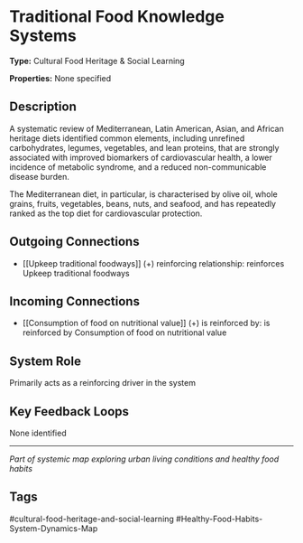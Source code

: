 # Traditional Food Knowledge Systems

**Type:** Cultural Food Heritage & Social Learning

**Properties:** None specified

## Description
A systematic review of Mediterranean, Latin American, Asian, and African heritage diets identified common elements, including unrefined carbohydrates, legumes, vegetables, and lean proteins, that are strongly associated with improved biomarkers of cardiovascular health, a lower incidence of metabolic syndrome, and a reduced non-communicable disease burden.

The Mediterranean diet, in particular, is characterised by olive oil, whole grains, fruits, vegetables, beans, nuts, and seafood, and has repeatedly ranked as the top diet for cardiovascular protection.

## Outgoing Connections
- [[Upkeep traditional foodways]] (+) reinforcing relationship: reinforces Upkeep traditional foodways

## Incoming Connections
- [[Consumption of food on nutritional value]] (+) is reinforced by: is reinforced by Consumption of food on nutritional value

## System Role
Primarily acts as a reinforcing driver in the system

## Key Feedback Loops
None identified

---
*Part of systemic map exploring urban living conditions and healthy food habits*

## Tags
#cultural-food-heritage-and-social-learning #Healthy-Food-Habits-System-Dynamics-Map
